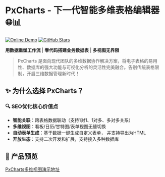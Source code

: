 # PxCharts - 下一代智能多维表格编辑器 🌐📊

[![Online Demo](https://img.shields.io/badge/Live_Demo-PxCharts.com-blue?style=for-the-badge&logo=google-chrome)](http://pxcharts.com)
[![GitHub Stars](https://img.shields.io/github/stars/yourusername/pxcharts?style=for-the-badge)](https://github.com/MrXujiang/pxcharts)

**用数据重塑工作流** | **零代码搭建业务数据表** | **多视图无界限**

> PxCharts 是面向现代团队的多维数据协作解决方案，将电子表格的易用性、数据库的强大功能与可视化分析的灵活性完美融合。告别传统表格限制，开启三维数据管理新时代！

## ✨ 为什么选择 PxCharts？

### 🔍 SEO优化核心价值点
- **智能关联**：跨表格数据联动（支持1对1、1对多、多对多关系）
- **多维视图**：看板/日历/甘特图/表单视图无缝切换
- **自动表单生成**：基于数据一键生成自定义表单， 并支持导出为HTML
- **开放生态**：支持二次开发和扩展，支持接入多种数据库


## 🎥 产品预览
[PxCharts多维视图演示地址](http://pxcharts.com)  
